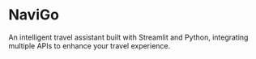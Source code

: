 # NaviGo
An intelligent travel assistant built with Streamlit and Python, integrating multiple APIs to enhance your travel experience.
